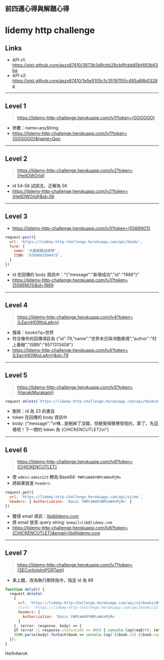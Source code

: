 ## 前四週心得與解題心得

# lidemy http challenge

## Links
- API v1: https://gist.github.com/aszx87410/3873b3d9cbb28cb6fcbb85bf493b63ba
- API v2: https://gist.github.com/aszx87410/1e5e5105c1c35197f55c485a88b0328a

---

## Level 1
> https://lidemy-http-challenge.herokuapp.com/lv1?token={GOGOGO}
- 參數：name=anyString  
- https://lidemy-http-challenge.herokuapp.com/lv1?token={GOGOGO}&name=Qoo

---
## Level 2
> https://lidemy-http-challenge.herokuapp.com/lv2?token={HellOWOrld}
- id 54-58 試誤法，正解為 56
-  https://lidemy-http-challenge.herokuapp.com/lv2?token={HellOWOrld}&id=56

---
## Level 3
- https://lidemy-http-challenge.herokuapp.com/lv3?token={5566NO1}
```js
request.post({
  url: 'https://lidemy-http-challenge.herokuapp.com/api/books',
  form: { 
    name: '大腦喜歡這樣學',
    ISBN: '9789863594475',
  }
})
```
- id 在回傳的 body 資訊中："{"message":"新增成功","id":"1989"}"
- https://lidemy-http-challenge.herokuapp.com/lv3?token={5566NO1}&id=1989

---
## Level 4
> https://lidemy-http-challenge.herokuapp.com/lv4?token={LEarnHOWtoLeArn}

- 搜尋：books?q=世界
- 符合條件的回傳項目為
  {"id":79,"name":"世界末日與冷酷異境","author":"村上春樹","ISBN":"9571313408"}
- https://lidemy-http-challenge.herokuapp.com/lv4?token={LEarnHOWtoLeArn}&id=79

---
## Level 5
> https://lidemy-http-challenge.herokuapp.com/lv5?token={HarukiMurakami}

```js
request.delete(`https://lidemy-http-challenge.herokuapp.com/api/books${23}`)
```
- 刪除：id 為 23 的書目
- token 在回傳的 body 資訊中
- body: {"message":"\n咦...是刪掉了沒錯，但總覺得哪裡怪怪的，算了，先這樣吧！下一關的 token 為 {CHICKENCUTLET}\n"}

---

## Level 6
> https://lidemy-http-challenge.herokuapp.com/lv6?token={CHICKENCUTLET}

- 使 `admin:admin123` 轉為 Base64: `YWRtaW46YWRtaW4xMjM=`
- 將結果放進 `headers`

```js
request.get({
  url: `https://lidemy-http-challenge.herokuapp.com/api/v2/me`,
  headers: { Authorization: 'Basic YWRtaW46YWRtaW4xMjM=' }
})
```

- 獲得 email 資訊：lib@lidemy.com
- 將 email 放至 query string: `&email=lib@lidemy.com`
- https://lidemy-http-challenge.herokuapp.com/lv6?token={CHICKENCUTLET}&email=lib@lidemy.com

---

## Level 7

> https://lidemy-http-challenge.herokuapp.com/lv7?token={SECurityIsImPORTant}

- 承上題，改為執行刪除指令，指定 id 為 89

```js
function delv2() {
  request.delete(
    {
      url: `https://lidemy-http-challenge.herokuapp.com/api/v2/books/89`,
      //url: 'https://lidemy-http-challenge.herokuapp.com/api/books/23',
      headers: {
        Authorization: 'Basic YWRtaW46YWRtaW4xMjM='
      }
    }, (error, response, body) => {
    if (error || response.statusCode >= 400) { console.log(reqErr); return; }
    JSON.parse(body).forEach(book => console.log(`${book.id} ${book.name}`));
  });
}

```

HsifnAerok